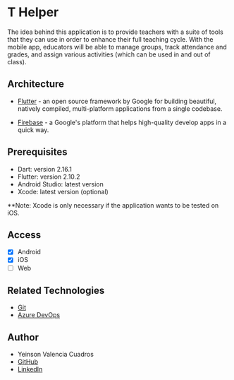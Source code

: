 # T Helper

The idea behind this application is to provide teachers with a suite of tools that they can use in order to enhance their full teaching cycle. With the mobile app, educators will be able to manage groups, track attendance and grades, and assign various activities (which can be used in and out of class). 

## Architecture

- [Flutter](https://flutter.dev/) - an open source framework by Google for building beautiful, natively compiled, multi-platform applications from a single codebase. 

- [Firebase](https://flutter.dev/) - a Google's platform that helps high-quality develop apps in a quick way. 

## Prerequisites

- Dart: version 2.16.1
- Flutter: version 2.10.2
- Android Studio: latest version 
- Xcode: latest version (optional)

**Note: Xcode is only necessary if the application wants to be tested on iOS.

## Access
- [x] Android
- [x] iOS
- [ ] Web

## Related Technologies

- [Git](https://git-scm.com/)
- [Azure DevOps](https://dev.azure.com/yvc-dev/t-helper/)

## Author

- Yeinson Valencia Cuadros
- [GitHub](https://github.com/yvcdev/)
- [LinkedIn](https://www.linkedin.com/mwlite/in/yeinson-valencia)